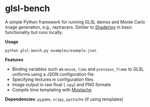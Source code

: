 # glsl-bench

A simple Python framework for running GLSL demos and Monte Carlo image generation,
e.g., raytracers. Similar to [Shadertoy](https://www.shadertoy.com/) in basic
functionality but runs locally.

**Usage**

    python glsl-bench.py examples/example.json

**Features**

 * Binding variables such as `mouse`, `time` and `previous_frame` to GLSL uniforms using a JSON configuration file.
 * Specifying textures in configuration files
 * Image output in raw float (`.npy`) and PNG formats
 * Compile time templating with [Mustache](https://mustache.github.io/)

**Dependencies**: `pygame`, `scipy`, `pystache` (if using templates)
